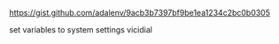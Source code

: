 https://gist.github.com/adalenv/9acb3b7397bf9be1ea1234c2bc0b0305

set variables to system settings vicidial
